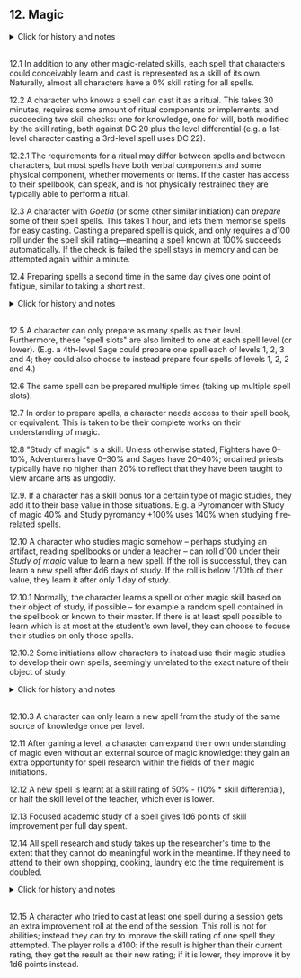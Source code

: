 <h2>12. Magic</h2>

<details><summary markdown="span">Click for history and notes</summary>
These rules were changed extensively two adventures into Dungeon Crawl '22, following a discussion of the new rules in the campaign's discord. The problems that the changes attempted to address were: 1) Initiations strictly limited who could even learn which spells, 2) Ritual magic did not have much use, 3) It felt unrealistically hard to learn each others' spells and 4) Both rituals and spell preparation took too long time. Some of the changes, mostly to 1), also brought us back closer in line to Eero's original rules.
</details><br/>

12.1 In addition to any other magic-related skills, each spell that characters could conceivably learn and cast is represented as a skill of its own. Naturally, almost all characters have a 0% skill rating for all spells.

12.2 A character who knows a spell can cast it as a ritual. This takes 30 minutes, requires some amount of ritual components or implements, and succeeding two skill checks: one for knowledge, one for will, both modified by the skill rating, both against DC 20 plus the level differential (e.g. a 1st-level character casting a 3rd-level spell uses DC 22).

12.2.1 The requirements for a ritual may differ between spells and between characters, but most spells have both verbal components and some physical component, whether movements or items. If the caster has access to their spellbook, can speak, and is not physically restrained they are typically able to perform a ritual.

12.3 A character with _Goetia_ (or some other similar initiation) can _prepare_ some of their spell spells. This takes 1 hour, and lets them memorise spells for easy casting. Casting a prepared spell is quick, and only requires a d100 roll under the spell skill rating—meaning a spell known at 100% succeeds automatically. If the check is failed the spell stays in memory and can be attempted again within a minute.

12.4 Preparing spells a second time in the same day gives one point of fatigue, similar to taking a short rest.

<details><summary markdown="span">Click for history and notes</summary>
A character ought to be able to count the spell preparation as a short rest, re-rolling their HP; this would yield a total of two fatigue points.
</details><br/>

12.5 A character can only prepare as many spells as their level. Furthermore, these "spell slots" are also limited to one at each spell level (or lower). (E.g. a 4th-level Sage could prepare one spell each of levels 1, 2, 3 and 4; they could also choose to instead prepare four spells of levels 1, 2, 2 and 4.)

12.6 The same spell can be prepared multiple times (taking up multiple spell slots).

12.7 In order to prepare spells, a character needs access to their spell book, or equivalent. This is taken to be their complete works on their understanding of magic.

12.8 "Study of magic" is a skill. Unless otherwise stated, Fighters have 0–10%, Adventurers have 0–30% and Sages have 20–40%; ordained priests typically have no higher than 20% to reflect that they have been taught to view arcane arts as ungodly.

12.9. If a character has a skill bonus for a certain type of magic studies, they add it to their base value in those situations. E.g. a Pyromancer with Study of magic 40% and Study pyromancy +100% uses 140% when studying fire-related spells.

12.10 A character who studies magic somehow – perhaps studying an artifact, reading spellbooks or under a teacher – can roll d100 under their _Study of magic_ value to learn a new spell. If the roll is successful, they can learn a new spell after 4d6 days of study. If the roll is below 1/10th of their value, they learn it after only 1 day of study.

12.10.1 Normally, the character learns a spell or other magic skill based on their object of study, if possible – for example a random spell contained in the spellbook or known to their master. If there is at least spell possible to learn which is at most at the student's own level, they can choose to focuse their studies on only those spells.

12.10.2 Some initiations allow characters to instead use their magic studies to develop their own spells, seemingly unrelated to the exact nature of their object of study.

<details><summary markdown="span">Click for history and notes</summary>
Speculative: the option to learn a spell from the object of study may be unavailable, for example when studying a spellbook all of whose spells you know, or studying a magic artifact whose ability cannot realistically be made into a spell. It seems to me that in the first case you have nothing to learn and further study gives no gains; in the second case you can still use it to further your own spell research.
</details><br/>

12.10.3 A character can only learn a new spell from the study of the same source of knowledge once per level.

12.11 After gaining a level, a character can expand their own understanding of magic even without an external source of magic knowledge: they gain an extra opportunity for spell research within the fields of their magic initiations.

12.12 A new spell is learnt at a skill rating of 50% - (10% * skill differential), or half the skill level of the teacher, which ever is lower.

12.13 Focused academic study of a spell gives 1d6 points of skill improvement per full day spent.

12.14 All spell research and study takes up the researcher's time to the extent that they cannot do meaningful work in the meantime. If they need to attend to their own shopping, cooking, laundry etc the time requirement is doubled.

<details><summary markdown="span">Click for history and notes</summary>
During Dungeon Crawl '22, we worked from the price lists in LotFP and found the following options for lodging during spell research:
1. Stay at an inn (rural), 5 sp / day
2. Stay at an inn (city), 10 sp / day
3. Rent a countryside cottage (double research time), 40 sp / month
4. Rent a countryside cottage and hire a servant, 106 sp / month
5. Rent an apt. in the city (double research time), 75 sp / month
6. Rent an apt. in the city and hire a servant, 131 sp / month
</details><br/>

12.15 A character who tried to cast at least one spell during a session gets an extra improvement roll at the end of the session. This roll is not for abilities; instead they can try to improve the skill rating of one spell they attempted. The player rolls a d100: if the result is higher than their current rating, they get the result as their new rating; if it is lower, they improve it by 1d6 points instead.
